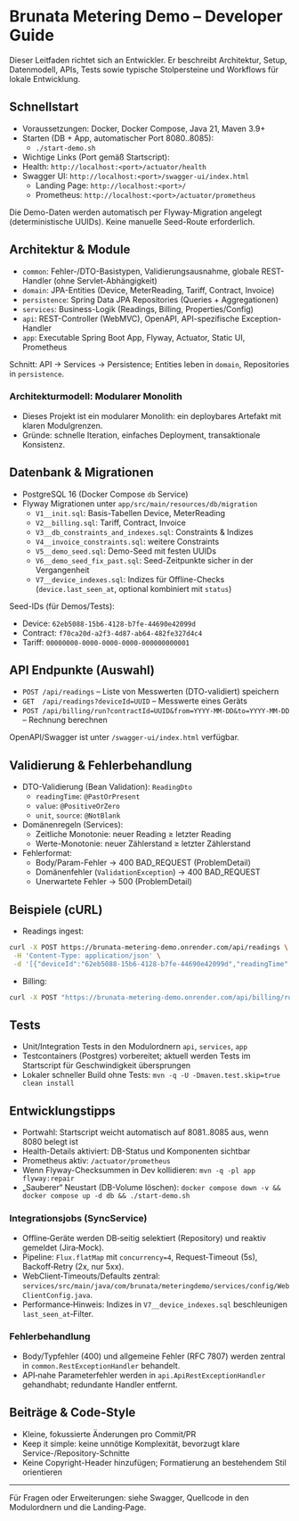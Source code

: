 # Brunata Metering Demo – Developer Guide

Dieser Leitfaden richtet sich an Entwickler. Er beschreibt Architektur, Setup, Datenmodell, APIs, Tests sowie typische Stolpersteine und Workflows für lokale Entwicklung.

## Schnellstart

- Voraussetzungen: Docker, Docker Compose, Java 21, Maven 3.9+
- Starten (DB + App, automatischer Port 8080..8085):
  - `./start-demo.sh`
- Wichtige Links (Port gemäß Startscript):
- Health: `http://localhost:<port>/actuator/health`
- Swagger UI: `http://localhost:<port>/swagger-ui/index.html`
  - Landing Page: `http://localhost:<port>/`
  - Prometheus: `http://localhost:<port>/actuator/prometheus`

Die Demo-Daten werden automatisch per Flyway-Migration angelegt (deterministische UUIDs). Keine manuelle Seed-Route erforderlich.

## Architektur & Module

- `common`: Fehler-/DTO-Basistypen, Validierungsausnahme, globale REST-Handler (ohne Servlet-Abhängigkeit)
- `domain`: JPA-Entities (Device, MeterReading, Tariff, Contract, Invoice)
- `persistence`: Spring Data JPA Repositories (Queries + Aggregationen)
- `services`: Business-Logik (Readings, Billing, Properties/Config)
- `api`: REST-Controller (WebMVC), OpenAPI, API-spezifische Exception-Handler
- `app`: Executable Spring Boot App, Flyway, Actuator, Static UI, Prometheus

Schnitt: API → Services → Persistence; Entities leben in `domain`, Repositories in `persistence`.

### Architekturmodell: Modularer Monolith
- Dieses Projekt ist ein modularer Monolith: ein deploybares Artefakt mit klaren Modulgrenzen.
- Gründe: schnelle Iteration, einfaches Deployment, transaktionale Konsistenz.

## Datenbank & Migrationen

- PostgreSQL 16 (Docker Compose `db` Service)
- Flyway Migrationen unter `app/src/main/resources/db/migration`
  - `V1__init.sql`: Basis-Tabellen Device, MeterReading
  - `V2__billing.sql`: Tariff, Contract, Invoice
  - `V3__db_constraints_and_indexes.sql`: Constraints & Indizes
  - `V4__invoice_constraints.sql`: weitere Constraints
  - `V5__demo_seed.sql`: Demo-Seed mit festen UUIDs
  - `V6__demo_seed_fix_past.sql`: Seed-Zeitpunkte sicher in der Vergangenheit
  - `V7__device_indexes.sql`: Indizes für Offline-Checks (`device.last_seen_at`, optional kombiniert mit `status`)

Seed-IDs (für Demos/Tests):
- Device: `62eb5088-15b6-4128-b7fe-44690e42099d`
- Contract: `f70ca20d-a2f3-4d87-ab64-482fe327d4c4`
- Tariff: `00000000-0000-0000-0000-000000000001`

## API Endpunkte (Auswahl)

- `POST /api/readings` – Liste von Messwerten (DTO-validiert) speichern
- `GET  /api/readings?deviceId=UUID` – Messwerte eines Geräts
- `POST /api/billing/run?contractId=UUID&from=YYYY-MM-DD&to=YYYY-MM-DD` – Rechnung berechnen

OpenAPI/Swagger ist unter `/swagger-ui/index.html` verfügbar.

## Validierung & Fehlerbehandlung

- DTO-Validierung (Bean Validation): `ReadingDto`
  - `readingTime`: `@PastOrPresent`
  - `value`: `@PositiveOrZero`
  - `unit`, `source`: `@NotBlank`
- Domänenregeln (Services):
  - Zeitliche Monotonie: neuer Reading ≥ letzter Reading
  - Werte-Monotonie: neuer Zählerstand ≥ letzter Zählerstand
- Fehlerformat:
  - Body/Param-Fehler → 400 BAD_REQUEST (ProblemDetail)
  - Domänenfehler (`ValidationException`) → 400 BAD_REQUEST
  - Unerwartete Fehler → 500 (ProblemDetail)

## Beispiele (cURL)

- Readings ingest:

```bash
curl -X POST https://brunata-metering-demo.onrender.com/api/readings \
 -H 'Content-Type: application/json' \
 -d '[{"deviceId":"62eb5088-15b6-4128-b7fe-44690e42099d","readingTime":"<ISO_PAST>","value":170.0,"unit":"kWh","source":"LoRa"}]'
```

- Billing:

```bash
curl -X POST "https://brunata-metering-demo.onrender.com/api/billing/run?contractId=f70ca20d-a2f3-4d87-ab64-482fe327d4c4&from=2025-09-01&to=2025-09-30"
```

## Tests

- Unit/Integration Tests in den Modulordnern `api`, `services`, `app`
- Testcontainers (Postgres) vorbereitet; aktuell werden Tests im Startscript für Geschwindigkeit übersprungen
- Lokaler schneller Build ohne Tests: `mvn -q -U -Dmaven.test.skip=true clean install`

## Entwicklungstipps

- Portwahl: Startscript weicht automatisch auf 8081..8085 aus, wenn 8080 belegt ist
- Health-Details aktiviert: DB-Status und Komponenten sichtbar
- Prometheus aktiv: `/actuator/prometheus`
- Wenn Flyway-Checksummen in Dev kollidieren: `mvn -q -pl app flyway:repair`
- „Sauberer“ Neustart (DB-Volume löschen): `docker compose down -v && docker compose up -d db && ./start-demo.sh`

### Integrationsjobs (SyncService)
- Offline‑Geräte werden DB‑seitig selektiert (Repository) und reaktiv gemeldet (Jira‑Mock).
- Pipeline: `Flux.flatMap` mit `concurrency=4`, Request‑Timeout (5s), Backoff‑Retry (2x, nur 5xx).
- WebClient‑Timeouts/Defaults zentral: `services/src/main/java/com/brunata/meteringdemo/services/config/WebClientConfig.java`.
- Performance‑Hinweis: Indizes in `V7__device_indexes.sql` beschleunigen `last_seen_at`‑Filter.

### Fehlerbehandlung
- Body/Typfehler (400) und allgemeine Fehler (RFC 7807) werden zentral in `common.RestExceptionHandler` behandelt.
- API‑nahe Parameterfehler werden in `api.ApiRestExceptionHandler` gehandhabt; redundante Handler entfernt.

## Beiträge & Code-Style

- Kleine, fokussierte Änderungen pro Commit/PR
- Keep it simple: keine unnötige Komplexität, bevorzugt klare Service-/Repository-Schnitte
- Keine Copyright-Header hinzufügen; Formatierung an bestehendem Stil orientieren

---
Für Fragen oder Erweiterungen: siehe Swagger, Quellcode in den Modulordnern und die Landing‑Page.
